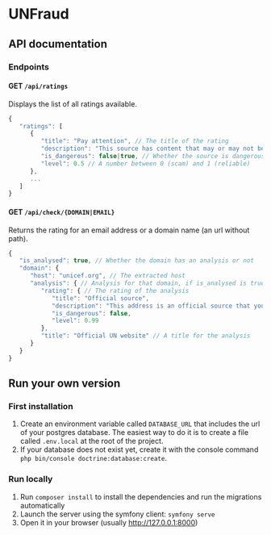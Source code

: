 # UNFraud

## API documentation

### Endpoints

#### GET `/api/ratings`

Displays the list of all ratings available.

```javascript
{
   "ratings": [
      {
         "title": "Pay attention", // The title of the rating
         "description": "This source has content that may or may not be legit",
         "is_dangerous": false|true, // Whether the source is dangerous or not. Available if probability is high enough
         "level": 0.5 // A number between 0 (scam) and 1 (reliable)
      },
      ...
   ]
}
```

#### GET `/api/check/{DOMAIN|EMAIL}`

Returns the rating for an email address or a domain name (an url without path).

```javascript
{
   "is_analysed": true, // Whether the domain has an analysis or not
   "domain": {
      "host": "unicef.org", // The extracted host
      "analysis": { // Analysis for that domain, if is_analysed is true
         "rating": { // The rating of the analysis
            "title": "Official source",
            "description": "This address is an official source that you can trust.",
            "is_dangerous": false,
            "level": 0.99
         },
         "title": "Official UN website" // A title for the analysis
      }
   }
}
```

## Run your own version

### First installation

1. Create an environment variable called `DATABASE_URL` that includes the url of your postgres database.
   The easiest way to do it is to create a file called `.env.local` at the root of the project.
2. If your database does not exist yet, create it with the console command `php bin/console doctrine:database:create`.

### Run locally

1. Run `composer install` to install the dependencies and run the migrations automatically
2. Launch the server using the symfony client: `symfony serve`
3. Open it in your browser (usually http://127.0.0.1:8000)
